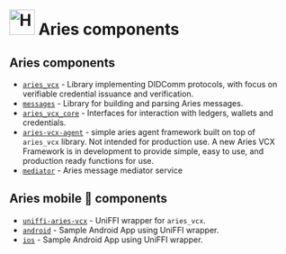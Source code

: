 # <img alt="Hyperledger Aries logo" src="docs/aries-logo.png" width="45px" /> Aries components

## Aries components

- [`aries_vcx`](aries_vcx) - Library implementing DIDComm protocols, with focus on verifiable credential issuance and verification.
- [`messages`](messages) - Library for building and parsing Aries messages.
- [`aries_vcx_core`](aries_vcx_core) - Interfaces for interaction with ledgers, wallets and credentials.
- [`aries-vcx-agent`](agents/rust/aries-vcx-agent) - simple aries agent framework built on top of `aries_vcx` library. Not intended for production use. A new Aries VCX Framework is in development to provide simple, easy to use, and production ready functions for use.
- [`mediator`](agents/rust/mediator) - Aries message mediator service

## Aries mobile 📱 components

- [`uniffi-aries-vcx`](wrappers/uniffi-aries-vcx) - UniFFI wrapper for `aries_vcx`.
- [`android`](agents/android/) - Sample Android App using UniFFI wrapper.
- [`ios`](agents/ios/) - Sample Android App using UniFFI wrapper.
